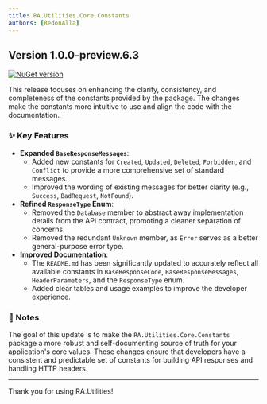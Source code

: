 ```yaml
---
title: RA.Utilities.Core.Constants
authors: [RedonAlla]
---
```


## Version 1.0.0-preview.6.3
[![NuGet version](https://img.shields.io/nuget/v/RA.Utilities.Core.Constants.svg)](https://www.nuget.org/packages/RA.Utilities.Core.Constants/)

This release focuses on enhancing the clarity, consistency, and completeness of the constants provided by the package. The changes make the constants more intuitive to use and align the code with the documentation.

<!-- truncate -->

### ✨ Key Features

*   **Expanded `BaseResponseMessages`**:
    *   Added new constants for `Created`, `Updated`, `Deleted`, `Forbidden`, and `Conflict` to provide a more comprehensive set of standard messages.
    *   Improved the wording of existing messages for better clarity (e.g., `Success`, `BadRequest`, `NotFound`).
*   **Refined `ResponseType` Enum**:
    *   Removed the `Database` member to abstract away implementation details from the API contract, promoting a cleaner separation of concerns.
    *   Removed the redundant `Unknown` member, as `Error` serves as a better general-purpose error type.
*   **Improved Documentation**:
    *   The `README.md` has been significantly updated to accurately reflect all available constants in `BaseResponseCode`, `BaseResponseMessages`, `HeaderParameters`, and the `ResponseType` enum.
    *   Added clear tables and usage examples to improve the developer experience.

### 📝 Notes

The goal of this update is to make the `RA.Utilities.Core.Constants` package a more robust and self-documenting source of truth for your application's core values. These changes ensure that developers have a consistent and predictable set of constants for building API responses and handling HTTP headers.

---

Thank you for using RA.Utilities!